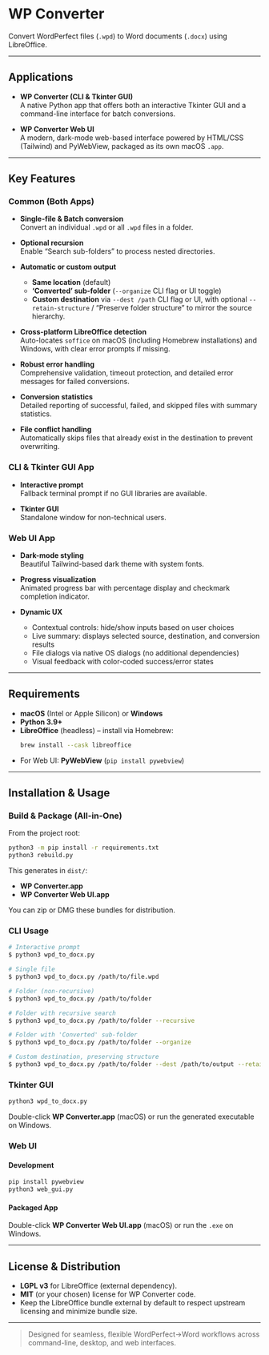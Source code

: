 
# WP Converter

Convert WordPerfect files (`.wpd`) to Word documents (`.docx`) using LibreOffice.

---

## Applications

- **WP Converter (CLI & Tkinter GUI)**  
  A native Python app that offers both an interactive Tkinter GUI and a command-line interface for batch conversions.

- **WP Converter Web UI**  
  A modern, dark-mode web-based interface powered by HTML/CSS (Tailwind) and PyWebView, packaged as its own macOS `.app`.

---

## Key Features

### Common (Both Apps)

- **Single-file & Batch conversion**  
  Convert an individual `.wpd` or all `.wpd` files in a folder.

- **Optional recursion**  
  Enable “Search sub-folders” to process nested directories.

- **Automatic or custom output**  
  - **Same location** (default)  
  - **‘Converted’ sub-folder** (`--organize` CLI flag or UI toggle)  
  - **Custom destination** via `--dest /path` CLI flag or UI, with optional `--retain-structure` / “Preserve folder structure” to mirror the source hierarchy.

- **Cross-platform LibreOffice detection**  
  Auto-locates `soffice` on macOS (including Homebrew installations) and Windows, with clear error prompts if missing.

- **Robust error handling**  
  Comprehensive validation, timeout protection, and detailed error messages for failed conversions.

- **Conversion statistics**  
  Detailed reporting of successful, failed, and skipped files with summary statistics.

- **File conflict handling**  
  Automatically skips files that already exist in the destination to prevent overwriting.

### CLI & Tkinter GUI App

- **Interactive prompt**  
  Fallback terminal prompt if no GUI libraries are available.

- **Tkinter GUI**  
  Standalone window for non-technical users.

### Web UI App

- **Dark-mode styling**  
  Beautiful Tailwind-based dark theme with system fonts.

- **Progress visualization**  
  Animated progress bar with percentage display and checkmark completion indicator.

- **Dynamic UX**  
  - Contextual controls: hide/show inputs based on user choices  
  - Live summary: displays selected source, destination, and conversion results  
  - File dialogs via native OS dialogs (no additional dependencies)  
  - Visual feedback with color-coded success/error states

---

## Requirements

- **macOS** (Intel or Apple Silicon) or **Windows**  
- **Python 3.9+**  
- **LibreOffice** (headless) – install via Homebrew:  
  ```bash
  brew install --cask libreoffice
  ```
- For Web UI: **PyWebView** (`pip install pywebview`)

---

## Installation & Usage

### Build & Package (All-in-One)

From the project root:

```bash
python3 -m pip install -r requirements.txt
python3 rebuild.py
```

This generates in `dist/`:

- **WP Converter.app**  
- **WP Converter Web UI.app**

You can zip or DMG these bundles for distribution.

### CLI Usage

```bash
# Interactive prompt
$ python3 wpd_to_docx.py

# Single file
$ python3 wpd_to_docx.py /path/to/file.wpd

# Folder (non-recursive)
$ python3 wpd_to_docx.py /path/to/folder

# Folder with recursive search
$ python3 wpd_to_docx.py /path/to/folder --recursive

# Folder with 'Converted' sub-folder
$ python3 wpd_to_docx.py /path/to/folder --organize

# Custom destination, preserving structure
$ python3 wpd_to_docx.py /path/to/folder --dest /path/to/output --retain-structure
```

### Tkinter GUI

```bash
python3 wpd_to_docx.py
```

Double-click **WP Converter.app** (macOS) or run the generated executable on Windows.

### Web UI

#### Development

```bash
pip install pywebview
python3 web_gui.py
```

#### Packaged App

Double-click **WP Converter Web UI.app** (macOS) or run the `.exe` on Windows.

---

## License & Distribution

- **LGPL v3** for LibreOffice (external dependency).  
- **MIT** (or your chosen) license for WP Converter code.  
- Keep the LibreOffice bundle external by default to respect upstream licensing and minimize bundle size.

---

> Designed for seamless, flexible WordPerfect→Word workflows across command-line, desktop, and web interfaces.
